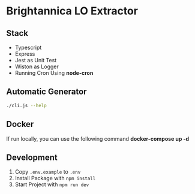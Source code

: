 # Brightannica LO Extractor

## Stack

- Typescript
- Express
- Jest as Unit Test
- Wiston as Logger
- Running Cron Using **node-cron**

## Automatic Generator

```bash
./cli.js --help
```

## Docker

If run locally, you can use the following command **docker-compose up -d**

## Development

1. Copy `.env.example` to `.env`
2. Install Package with `npm install`
3. Start Project with `npm run dev`
